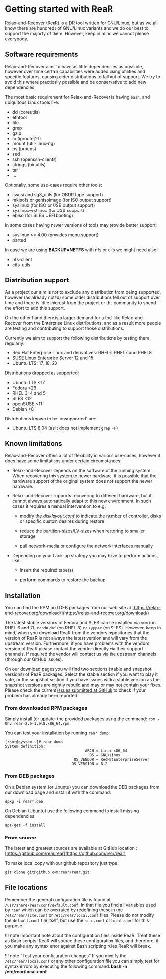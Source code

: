 # Getting started with ReaR

Relax-and-Recover (ReaR) is a DR tool written for GNU/Linux, but as we all know there are hundreds of GNU/Linux variants and we do our best to support the majorty of them. However, keep in mind we cannot please everybody.

## Software requirements
Relax-and-Recover aims to have as little dependencies as possible, however over time certain capabilities were added using utilities and specific
features, causing older distributions to fall out of support. We try to avoid this where practically possible and be conservative to add new dependencies.

The most basic requirement for Relax-and-Recover is having `bash`, and ubiquitous Linux tools like:

 - dd (coreutils)
 - ethtool
 - file
 - grep
 - gzip
 - ip (iproute[2])
 - mount (util-linux-ng)
 - ps (procps)
 - sed
 - ssh (openssh-clients)
 - strings (binutils)
 - tar
 - ...

Optionally, some use-cases require other tools:

 - lsscsi and sg3_utils (for OBDR tape support)
 - mkisofs or genisoimage (for ISO output support)
 - syslinux (for ISO or USB output support)
 - syslinux-extlinux (for USB support)
 - ebiso (for SLES UEFI booting)

In some cases having newer versions of tools may provide better support:

 - syslinux >= 4.00 (provides menu support)
 - parted

In case we are using **BACKUP=NETFS** with nfs or cifs we might need also:

 - nfs-client
 - cifs-utils

## Distribution support
As a project our aim is not to exclude any distribution from being supported,
however (as already noted) some older distributions fell out of support over
time and there is little interest from the project or the community to spend
the effort to add this support.

On the other hand there is a larger demand for a tool like Relax-and-Recover
from the Enterprise Linux distributions, and as a result more people are
testing and contributing to support those distributions.

Currently we aim to support the following distributions by testing them
regularly:

 - Red Hat Enterprise Linux and derivatives: RHEL6, RHEL7 and RHEL8
 - SUSE Linux Enterprise Server 12 and 15
 - Ubuntu LTS: 17, 18, 20

Distributions dropped as supported:

 - Ubuntu LTS <17
 - Fedora <29
 - RHEL 3, 4 and 5
 - SLES <12
 - openSUSE <11
 - Debian <8

Distributions known to be 'unsupported' are:

 - Ubuntu LTS 8.04 (as it does not implement `grep -P`)


## Known limitations
Relax-and-Recover offers a lot of flexibility in various use-cases, however it
does have some limitations under certain circumstances:

 - Relax-and-Recover depends on the software of the running system. When
   recovering this system to newer hardware, it is possible that the hardware
   support of the original system does not support the newer hardware.

 - Relax-and-Recover supports recovering to different hardware, but it cannot
   always automatically adapt to this new environment. In such cases it
   requires a manual intervention to e.g.

     * modify the _disklayout.conf_ to indicate the number of controller, disks
     or specific custom desires during restore

     * reduce the partition-sizes/LV-sizes when restoring to smaller storage

     * pull network-media or configure the network interfaces manually

 - Depending on your back-up strategy you may have to perform actions, like:

     * insert the required tape(s)

     * perform commands to restore the backup


## Installation

You can find the RPM and DEB packages from our web site at [https://relax-and-recover.org/download/](https://relax-and-recover.org/download/)

The latest stable versions of Fedora and SLES can be installed via `yum` (on RHEL 6 and 7), or via `dnf` (on RHEL 8) or `zypper` (on SLES).
However, keep in mind, when you download ReaR from the vendors repositories that the version of ReaR is not always the latest version and will vary from the upstream version.
Furthermore, if you have problems with the vendors version of ReaR please contact the vendor directly via their support channels. If required the vendor will contact us via the upstream channels (through our GitHub issues).

On our download pages you will find two sections (stable and snapshot versions) of ReaR packages. Select the stable section if you want to play it safe, or the snapshot section if you have issues with a stable version as the snapshot versions are nightly rebuild and may or may not contain your fixes. Please check the current [issues submitted at GitHub](https://github.com/rear/rear/issues) to check if your problem has already been reported.

### From downloaded RPM packages
Simply install (or update) the provided packages using
the command: `rpm -Uhv rear-2.6-1.el8.x86_64.rpm`

You can test your installation by running `rear dump`:

```
[root@system ~]# rear dump
System definition:
                                    ARCH = Linux-x86_64
                                      OS = GNU/Linux
                               OS_VENDOR = RedHatEnterpriseServer
                              OS_VERSION = 8.2
```

### From DEB packages

On a Debian system (or Ubuntu) you can download the DEB packages from our download page and install it with the command:

```
dpkg -i rear*.deb
```

On Debian (Ubuntu) use the following command to install missing dependencies:

```
apt-get -f install
```

### From source

The latest and greatest sources are available at GitHub location : [https://github.com/rear/rear](https://github.com/rear/rear)

To make local copy with our github repository just type:

```
git clone git@github.com:rear/rear.git
```

## File locations

Remember the general configuration file is found at `/usr/share/rear/conf/default.conf`. In that file you find all variables used by `rear` which can be overruled by redefining these in the `/etc/rear/site.conf` or `/etc/rear/local.conf` files. Please do not modify the `default.conf` file itself, but use the `site.conf` or `local.conf` for this purpose.

!!! note
    Important note about the configuration files inside ReaR. Treat these as Bash scripts! ReaR will source these configuration files, and therefore, if you make any syntax error against Bash scripting rules ReaR will break.

!!! note "Test your configuration changes"
    If you modify the `/etc/rear/local.conf` or any other configuration file you can simply test for syntax errors by executing the following command: **bash -n /etc/rear/local.conf**
